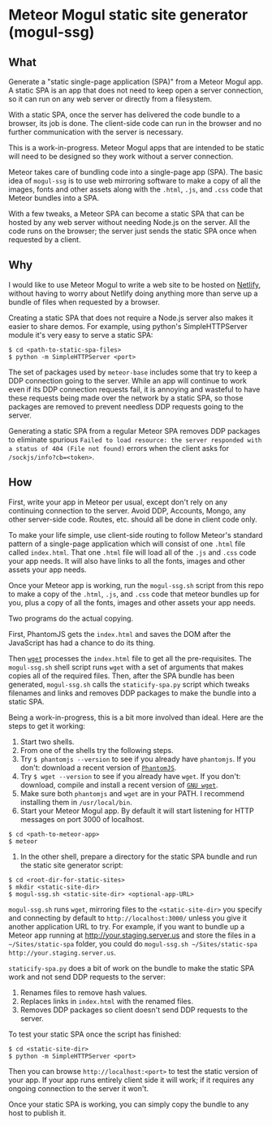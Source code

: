 # Meteor Mogul static site generator (mogul-ssg)

## What

Generate a "static single-page application (SPA)" from a Meteor Mogul app.  A static SPA is an app that does not need to keep open a server connection, so it can run on any web server or directly from a filesystem.

With a static SPA, once the server has delivered the code bundle to a browser, its job is done.  The client-side code can run in the browser and no further communication with the server is necessary.

This is a work-in-progress.  Meteor Mogul apps that are intended to be static will need to be designed so they work without a server connection.

Meteor takes care of bundling code into a single-page app (SPA).  The basic idea of `mogul-ssg` is to use web mirroring software to make a copy of all the images, fonts and other assets along with the `.html`, `.js`, and `.css` code that Meteor bundles into a SPA.

With a few tweaks, a Meteor SPA can become a static SPA that can be hosted by any web server without needing Node.js on the server.  All the code runs on the browser; the server just sends the static SPA once when requested by a client.

## Why

I would like to use Meteor Mogul to write a web site to be hosted on [Netlify](https://www.netlify.com/), without having to worry about Netlify doing anything more than serve up a bundle of files when requested by a browser.

Creating a static SPA that does not require a Node.js server also makes it easier to share demos.  For example, using python's SimpleHTTPServer module it's very easy to serve a static SPA:

```
$ cd <path-to-static-spa-files>
$ python -m SimpleHTTPServer <port>
```

The set of packages used by `meteor-base` includes some that try to keep a DDP connection going to the server.  While an app will continue to work even if its DDP connection requests fail, it is annoying and wasteful to have these requests being made over the network by a static SPA, so those packages are removed to prevent needless DDP requests going to the server.

Generating a static SPA from a regular Meteor SPA removes DDP packages to eliminate spurious `Failed to load resource: the server responded with a status of 404 (File not found)` errors when the client asks for `/sockjs/info?cb=<token>`.

## How

First, write your app in Meteor per usual, except don't rely on any continuing connection to the server.  Avoid DDP, Accounts, Mongo, any other server-side code.  Routes, etc. should all be done in client code only.

To make your life simple, use client-side routing to follow Meteor's standard pattern of a single-page application which will consist of one `.html` file called `index.html`.  That one `.html` file will load all of the `.js` and `.css` code your app needs.  It will also have links to all the fonts, images and other assets your app needs.

Once your Meteor app is working, run the `mogul-ssg.sh` script from this repo to make a copy of the `.html`, `.js`, and `.css` code that meteor bundles up for you, plus a copy of all the fonts, images and other assets your app needs.

Two programs do the actual copying.

First, PhantomJS gets the `index.html` and saves the DOM after the JavaScript has had a chance to do its thing.

Then [`wget`](https://www.gnu.org/software/wget/) processes the `index.html` file to get all the pre-requisites.  The `mogul-ssg.sh` shell script runs `wget` with a set of arguments that makes copies all of the required files.  Then, after the SPA bundle has been generated, `mogul-ssg.sh` calls the `staticify-spa.py` script which tweaks filenames and links and removes DDP packages to make the bundle into a static SPA.

Being a work-in-progress, this is a bit more involved than ideal.  Here are the steps to get it working:

1. Start two shells.
1. From one of the shells try the following steps.
1. Try `$ phantomjs --version` to see if you already have `phantomjs`.  If you don't: download a recent version of [`PhantomJS`](http://phantomjs.org/download.html).
1. Try `$ wget --version` to see if you already have `wget`.  If you don't: download, compile and install a recent version of [`GNU wget`](https://www.gnu.org/software/wget/).
1. Make sure both `phantomjs` and `wget` are in your PATH.  I recommend installing them in `/usr/local/bin`.  
1. Start your Meteor Mogul app.  By default it will start listening for HTTP messages on port 3000 of localhost.

```
$ cd <path-to-meteor-app>
$ meteor
```

1. In the other shell, prepare a directory for the static SPA bundle and run the static site generator script:

```
$ cd <root-dir-for-static-sites>
$ mkdir <static-site-dir>
$ mogul-ssg.sh <static-site-dir> <optional-app-URL>
```

`mogul-ssg.sh` runs `wget`, mirroring files to the `<static-site-dir>` you specify and connecting by default to `http://localhost:3000/` unless you give it another application URL to try.  For example, if you want to bundle up a Meteor app running at http://your.staging.server.us and store the files in a `~/Sites/static-spa` folder, you could do `mogul-ssg.sh ~/Sites/static-spa http://your.staging.server.us`.

`staticify-spa.py` does a bit of work on the bundle to make the static SPA work and not send DDP requests to the server:

1. Renames files to remove hash values.
2. Replaces links in `index.html` with the renamed files.
3. Removes DDP packages so client doesn't send DDP requests to the server.

To test your static SPA once the script has finished:

```
$ cd <static-site-dir>
$ python -m SimpleHTTPServer <port>
```

Then you can browse `http://localhost:<port>` to test the static version of your app.  If your app runs entirely client side it will work; if it requires any ongoing connection to the server it won't.

Once your static SPA is working, you can simply copy the bundle to any host to publish it.
